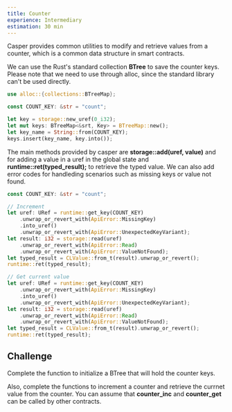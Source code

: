 ```yaml
---
title: Counter
experience: Intermediary
estimation: 30 min
---
```


Casper provides common utilities to modify and retrieve values from a counter, which is a common data structure in smart contracts.

We can use the Rust's standard collection **BTree** to save the counter keys. Please note that we need to use through alloc, since the standard library can't be used directly.

```rust
use alloc::{collections::BTreeMap};

const COUNT_KEY: &str = "count";

let key = storage::new_uref(0_i32);
let mut keys: BTreeMap<&srt, Key> = BTreeMap::new();
let key_name = String::from(COUNT_KEY);
keys.insert(key_name, key.into());
```

The main methods provided by casper are **storage::add(uref, value)** and for adding a value in a uref in the global state and **runtime::ret(typed_result);** to retrieve the typed value.
We can also add error codes for handleding scenarios such as missing keys or value not found.

```rust
const COUNT_KEY: &str = "count";

// Increment
let uref: URef = runtime::get_key(COUNT_KEY)
    .unwrap_or_revert_with(ApiError::MissingKey)
    .into_uref()
    .unwrap_or_revert_with(ApiError::UnexpectedKeyVariant);
let result: i32 = storage::read(uref)
    .unwrap_or_revert_with(ApiError::Read)
    .unwrap_or_revert_with(ApiError::ValueNotFound);
let typed_result = CLValue::from_t(result).unwrap_or_revert();
runtime::ret(typed_result);

// Get current value
let uref: URef = runtime::get_key(COUNT_KEY)
    .unwrap_or_revert_with(ApiError::MissingKey)
    .into_uref()
    .unwrap_or_revert_with(ApiError::UnexpectedKeyVariant);
let result: i32 = storage::read(uref)
    .unwrap_or_revert_with(ApiError::Read)
    .unwrap_or_revert_with(ApiError::ValueNotFound);
let typed_result = CLValue::from_t(result).unwrap_or_revert();
runtime::ret(typed_result);
```

## Challenge

Complete the function to initialize a BTree that will hold the counter keys.

Also, complete the functions to increment a counter and retrieve the currnet value from the counter. You can assume that **counter_inc** and **counter_get** can be called by other contracts.
